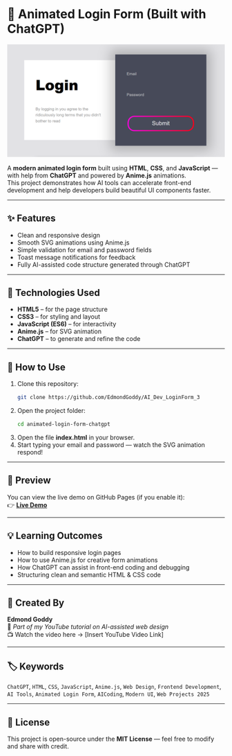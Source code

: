 # 🧠 Animated Login Form (Built with ChatGPT)

![Login Form Preview](AI_Dev_3.1.png)

A **modern animated login form** built using **HTML**, **CSS**, and **JavaScript** — with help from **ChatGPT** and powered by **Anime.js** animations.  
This project demonstrates how AI tools can accelerate front-end development and help developers build beautiful UI components faster.

---

## ✨ Features
- Clean and responsive design  
- Smooth SVG animations using Anime.js  
- Simple validation for email and password fields  
- Toast message notifications for feedback  
- Fully AI-assisted code structure generated through ChatGPT

---

## 🧩 Technologies Used
- **HTML5** – for the page structure  
- **CSS3** – for styling and layout  
- **JavaScript (ES6)** – for interactivity  
- **Anime.js** – for SVG animation  
- **ChatGPT** – to generate and refine the code

---

## 🚀 How to Use
1. Clone this repository:
   ```bash
   git clone https://github.com/EdmondGoddy/AI_Dev_LoginForm_3
   ```
2. Open the project folder:
   ```bash
   cd animated-login-form-chatgpt
   ```
3. Open the file **index.html** in your browser.
4. Start typing your email and password — watch the SVG animation respond!

---

## 🎨 Preview
You can view the live demo on GitHub Pages (if you enable it):  
👉 **[Live Demo](https://raw.githack.com/EdmondGoddy/AI_Dev_LoginForm_3/main/index.html)**

---

## 💡 Learning Outcomes
- How to build responsive login pages  
- How to use Anime.js for creative form animations  
- How ChatGPT can assist in front-end coding and debugging  
- Structuring clean and semantic HTML & CSS code  

---

## 🧠 Created By
**Edmond Goddy**  
🎥 *Part of my YouTube tutorial on AI-assisted web design*  
📺 Watch the video here → [Insert YouTube Video Link]  

---

## 🏷️ Keywords
`ChatGPT`, `HTML`, `CSS`, `JavaScript`, `Anime.js`, `Web Design`, `Frontend Development`, `AI Tools`, `Animated Login Form`, `AICoding`, `Modern UI`, `Web Projects 2025`

---

## 📜 License
This project is open-source under the **MIT License** — feel free to modify and share with credit.
